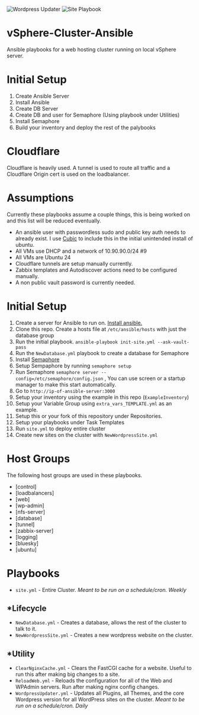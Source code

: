 ![Wordpress Updater](https://healthchecks.io/b/2/3d61fb8a-e25b-437b-991e-b17e1b298906.svg) ![Site Playbook](https://healthchecks.io/b/2/f29511d4-f1d7-4477-8ad4-6ef7b1328f87.svg)

# vSphere-Cluster-Ansible
Ansible playbooks for a web hosting cluster running on local vSphere server. 

# Initial Setup
1. Create Ansible Server
2. Install Ansible
3. Create DB Server
4. Create DB and user for Semaphore (Using playbook under Utilities)
5. Install Semaphore
6. Build your inventory and deploy the rest of the palybooks

# Cloudflare
Cloudflare is heavily used. A tunnel is used to route all traffic and a Cloudflare Origin cert is used on the loadbalancer. 

# Assumptions
Currently these playbooks assume a couple things, this is being worked on and this list will be reduced eventually.

 - An ansible user with passwordless sudo and public key auth needs to already exist. I use [Cubic](https://github.com/PJ-Singh-001/Cubic) to include this in the initial unintended install of ubuntu.
 - All VMs use DHCP and a network of 10.90.90.0/24 #9
 - All VMs are Ubuntu 24
 - Cloudflare tunnels are setup manually currently.
 - Zabbix templates and Autodiscover actions need to be configured manually.
 - A non public vault password is currently needed.

# Initial Setup

1. Create a server for Ansible to run on. [Install ansible.](https://docs.ansible.com/ansible/latest/installation_guide/installation_distros.html#installing-ansible-on-ubuntu) 
2. Clone this repo. Create a hosts file at `/etc/ansible/hosts` with just the database group
3. Run the initial playbook. `ansible-playbook init-site.yml --ask-vault-pass`
4. Run the `NewDatabase.yml` playbook to create a database for Semaphore
5. Install [Semaphore](https://github.com/semaphoreui/semaphore/releases)
6. Setup Sempaphore by running `semaphore setup`
7. Run Semaphore `semaphore server --config=/etc/semaphore/config.json` , You can use screen or a startup manager to make this start automatically.
8. Go to `http://ip-of-ansible-server:3000`
9. Setup your inventory using the example in this repo (`ExampleInventory`)
10. Setup your Variable Group using `extra_vars_TEMPLATE.yml` as an example.
11. Setup this or your fork of this repository under Repositories.
12. Setup your playbooks under Task Templates
13. Run `site.yml` to deploy entire cluster
14. Create new sites on the cluster with `NewWordpressSite.yml`

# Host Groups
The following host groups are used in these playbooks. 
 - [control]
 - [loadbalancers]
 - [web]
 - [wp-admin]
 - [nfs-server]
 - [database]
 - [tunnel]
 - [zabbix-server]
 - [logging]
 - [bluesky]
 - [ubuntu]

# Playbooks
 - `site.yml` - Entire Cluster. *Meant to be run on a schedule/cron. Weekly*

## *Lifecycle
 - `NewDatabase.yml` - Creates a database, allows the rest of the cluster to talk to it. 
 - `NewWordpressSite.yml` - Creates a new wordpress website on the cluster. 

## *Utility
 - `ClearNginxCache.yml` - Clears the FastCGI cache for a website. Useful to run this after making big changes to a site.
 - `ReloadWeb.yml` - Reloads the configuration for all of the Web and WPAdmin servers. Run after making nginx config changes. 
 - `WordpressUpdater.yml` - Updates all Plugins, all Themes, and the core Wordpress version for all WordPress sites on the cluster. *Meant to be run on a schedule/cron. Daily*